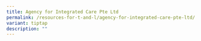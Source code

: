 ```yaml
---
title: Agency for Integrated Care Pte Ltd
permalink: /resources-for-t-and-l/agency-for-integrated-care-pte-ltd/
variant: tiptap
description: ""
---
```

